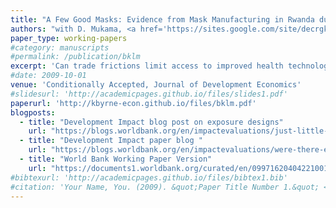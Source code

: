 ```yaml
---
title: "A Few Good Masks: Evidence from Mask Manufacturing in Rwanda during the COVID-19 Pandemic"
authors: "with D. Mukama, <a href='https://sites.google.com/site/decrgkondylis/'>F. Kondylis</a>, <a href='https://jloeser.github.io/'>J. Loeser</a>"
paper_type: working-papers
#category: manuscripts
#permalink: /publication/bklm
excerpt: 'Can trade frictions limit access to improved health technologies? Rwanda encouraged and licensed domestic production of high-quality masks by a few selected textile manufacturers at the start of the COVID-19 pandemic. We exploit spatial variation in exposure to mask manufacturing through pre-licensing medical and textile trade networks within an event-study design using receipt-level transaction data. Local markets less exposed to mask manufacturing had higher mask prices, purchased fewer masks, and experienced faster growth in COVID-19 infections proxied by demand for anti-fever medicine.The dynamics of our results suggest that mask quality, rather than quantity, explains reduced infections caused by manufactured masks.'
#date: 2009-10-01
venue: 'Conditionally Accepted, Journal of Development Economics'
#slidesurl: 'http://academicpages.github.io/files/slides1.pdf'
paperurl: 'http://kbyrne-econ.github.io/files/bklm.pdf'
blogposts:
  - title: "Development Impact blog post on exposure designs"
    url: "https://blogs.worldbank.org/en/impactevaluations/just-little-bartik-exposure"
  - title: "Development Impact paper blog "
    url: "https://blogs.worldbank.org/en/impactevaluations/were-there-enough-good-masks"
  - title: "World Bank Working Paper Version"
    url: "https://documents1.worldbank.org/curated/en/099716204042210015/pdf/IDU05c9e060d0a9560467108de80f629ad1a8e0f.pdf"
#bibtexurl: 'http://academicpages.github.io/files/bibtex1.bib'
#citation: 'Your Name, You. (2009). &quot;Paper Title Number 1.&quot; <i>Journal 1</i>. 1(1).'
---
```


